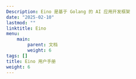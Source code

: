 ```yaml
---
Description: Eino 是基于 Golang 的 AI 应用开发框架
date: "2025-02-10"
lastmod: ""
linktitle: Eino
menu:
    main:
        parent: 文档
        weight: 6
tags: []
title: Eino 用户手册
weight: 6
---
```



